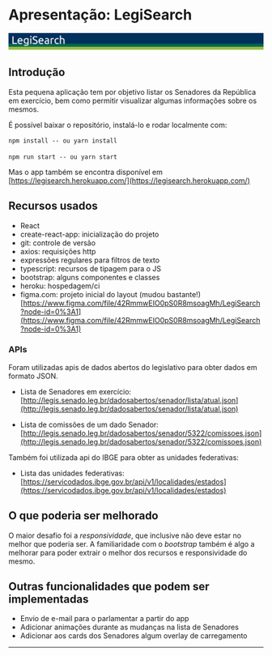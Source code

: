 # Apresentação: LegiSearch

![barra do app](/docs/bar.png)

## Introdução

Esta pequena aplicação tem por objetivo listar os Senadores 
da República em exercício, bem como permitir visualizar algumas informações sobre os mesmos.

É possível baixar o repositório, instalá-lo e rodar localmente com:

```(shell)
npm install -- ou yarn install

npm run start -- ou yarn start
```

Mas o app também se encontra disponível em [https://legisearch.herokuapp.com/](https://legisearch.herokuapp.com/)

## Recursos usados

- React
- create-react-app: inicialização do projeto
- git: controle de versão
- axios: requisições http
- expressões regulares para filtros de texto
- typescript: recursos de tipagem para o JS
- bootstrap: alguns componentes e classes
- heroku: hospedagem/ci
- figma.com: projeto inicial do layout (mudou bastante!) [https://www.figma.com/file/42RmmwEIO0pS0R8msoagMh/LegiSearch?node-id=0%3A1](https://www.figma.com/file/42RmmwEIO0pS0R8msoagMh/LegiSearch?node-id=0%3A1)

### APIs

Foram utilizadas apis de dados abertos do legislativo para obter dados em formato JSON.

- Lista de Senadores em exercício: [http://legis.senado.leg.br/dadosabertos/senador/lista/atual.json](http://legis.senado.leg.br/dadosabertos/senador/lista/atual.json)

- Lista de comissões de um dado Senador: [http://legis.senado.leg.br/dadosabertos/senador/5322/comissoes.json](http://legis.senado.leg.br/dadosabertos/senador/5322/comissoes.json)

Também foi utilizada api do IBGE para obter as unidades federativas:

- Lista das unidades federativas: [https://servicodados.ibge.gov.br/api/v1/localidades/estados](https://servicodados.ibge.gov.br/api/v1/localidades/estados)

## O que poderia ser melhorado

O maior desafio foi a _responsividade_, que inclusive não deve estar no melhor que poderia ser. A familiaridade com o _bootstrap_ também é algo a melhorar para poder extrair o melhor dos recursos e responsividade do mesmo.

## Outras funcionalidades que podem ser implementadas

- Envio de e-mail para o parlamentar a partir do app
- Adicionar animações durante as mudanças na lista de Senadores
- Adicionar aos cards dos Senadores algum overlay de carregamento

---
